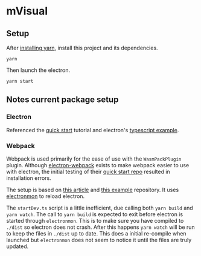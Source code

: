 # mVisual

## Setup

After [installing yarn](https://yarnpkg.com/getting-started/install), install this project and its dependencies.

```
yarn
```

Then launch the electron.

```
yarn start
```

## Notes current package setup

### Electron

Referenced the [quick start](https://www.electronjs.org/docs/latest/tutorial/quick-start) tutorial and electron's [typescript example](https://github.com/electron/electron-quick-start-typescript).

### Webpack

Webpack is used primarily for the ease of use with the `WasmPackPlugin` plugin. Although [electron-webpack](https://webpack.electron.build/) exists to make webpack easier to use with electron, the initial testing of their [quick start repo](https://github.com/electron-userland/electron-webpack-quick-start) resulted in installation errors.

The setup is based on [this article](https://www.sitepen.com/blog/getting-started-with-electron-typescript-react-and-webpack) and [this example](https://github.com/lgoodcode/secure-electron-boilerplate) repository. It uses [electronmon](https://github.com/catdad/electronmon) to reload electron.

The `startDev.ts` script is a little inefficient, due calling both `yarn build` and `yarn watch`. The call to `yarn build` is expected to exit before electron is started through `electronmon`. This is to make sure you have compiled to `./dist` so electron does not crash. After this happens `yarn watch` will be run to keep the files in `./dist` up to date. This does a initial re-compile when launched but `electronmon` does not seem to notice it until the files are truly updated.